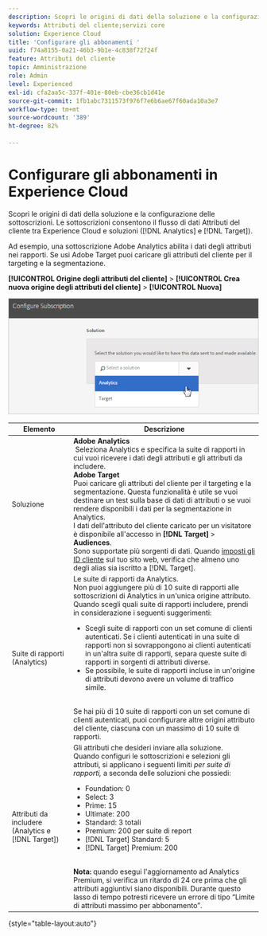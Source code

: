 ```yaml
---
description: Scopri le origini di dati della soluzione e la configurazione delle sottoscrizioni. Le sottoscrizioni consentono il flusso di dati Attributi del cliente tra Experience Cloud e le soluzioni (Analytics e Target).
keywords: Attributi del cliente;servizi core
solution: Experience Cloud
title: 'Configurare gli abbonamenti '
uuid: f74a8155-0a21-46b3-9b1e-4c838f72f24f
feature: Attributi del cliente
topic: Amministrazione
role: Admin
level: Experienced
exl-id: cfa2aa5c-337f-401e-80eb-cbe36cb1d41e
source-git-commit: 1fb1abc7311573f976f7e6b6ae67f60ada10a3e7
workflow-type: tm+mt
source-wordcount: '389'
ht-degree: 82%

---
```


# Configurare gli abbonamenti in Experience Cloud

Scopri le origini di dati della soluzione e la configurazione delle sottoscrizioni. Le sottoscrizioni consentono il flusso di dati Attributi del cliente tra Experience Cloud e soluzioni ([!DNL Analytics] e [!DNL Target]).

Ad esempio, una sottoscrizione Adobe Analytics abilita i dati degli attributi nei rapporti. Se usi Adobe Target puoi caricare gli attributi del cliente per il targeting e la segmentazione.

**[!UICONTROL Origine degli attributi del cliente]** > **[!UICONTROL Crea nuova origine degli attributi del cliente]** > **[!UICONTROL Nuova]**

![](assets/configure_subscription_page.png)

| Elemento | Descrizione |
|--- |--- |
| Soluzione | **Adobe Analytics**<br> Seleziona Analytics e specifica la suite di rapporti in cui vuoi ricevere i dati degli attributi e gli attributi da includere.<br>**Adobe Target**<br> Puoi caricare gli attributi del cliente per il targeting e la segmentazione. Questa funzionalità è utile se vuoi destinare un test sulla base di dati di attributi o se vuoi rendere disponibili i dati per la segmentazione in Analytics.<br>I dati dell&#39;attributo del cliente caricato per un visitatore è disponibile all&#39;accesso in  **[!DNL Target]** >  **Audiences**.<br>Sono supportate più sorgenti di dati. Quando [imposti gli ID cliente](core-services.md) sul tuo sito web, verifica che almeno uno degli alias sia iscritto a [!DNL Target]. |
| Suite di rapporti (Analytics) | Le suite di rapporti da Analytics.<br>Non puoi aggiungere più di 10 suite di rapporti alle sottoscrizioni di Analytics in un&#39;unica origine attributo. Quando scegli quali suite di rapporti includere, prendi in considerazione i seguenti suggerimenti:<ul><li>Scegli suite di rapporti con un set comune di clienti autenticati. Se i clienti autenticati in una suite di rapporti non si sovrappongono ai clienti autenticati in un&#39;altra suite di rapporti, separa queste suite di rapporti in sorgenti di attributi diverse.</li><li>Se possibile, le suite di rapporti incluse in un&#39;origine di attributi devono avere un volume di traffico simile.</li></ul><br>Se hai più di 10 suite di rapporti con un set comune di clienti autenticati, puoi configurare altre origini attributo del cliente, ciascuna con un massimo di 10 suite di rapporti. |
| Attributi da includere (Analytics e [!DNL Target]) | Gli attributi che desideri inviare alla soluzione. <br>Quando configuri le sottoscrizioni e selezioni gli attributi, si applicano i seguenti limiti _per suite di rapporti,_ a seconda delle soluzioni che possiedi:<ul><li>Foundation: 0</li><li>Select: 3</li><li>Prime: 15</li><li>Ultimate: 200</li><li>Standard: 3 totali</li><li>Premium: 200 per suite di report</li><li>[!DNL Target] Standard: 5</li><li>[!DNL Target] Premium: 200</li></ul><br>**Nota:** quando esegui l&#39;aggiornamento ad Analytics Premium, si verifica un ritardo di 24 ore prima che gli attributi aggiuntivi siano disponibili. Durante questo lasso di tempo potresti ricevere un errore di tipo “Limite di attributi massimo per abbonamento”. |

{style=&quot;table-layout:auto&quot;}
